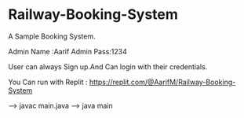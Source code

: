 # Railway-Booking-System

A Sample Booking System.

Admin Name :Aarif
Admin Pass:1234

User can always Sign up.And Can login with their credentials.

You Can run with Replit : https://replit.com/@AarifM/Railway-Booking-System

--> javac main.java
--> java main
